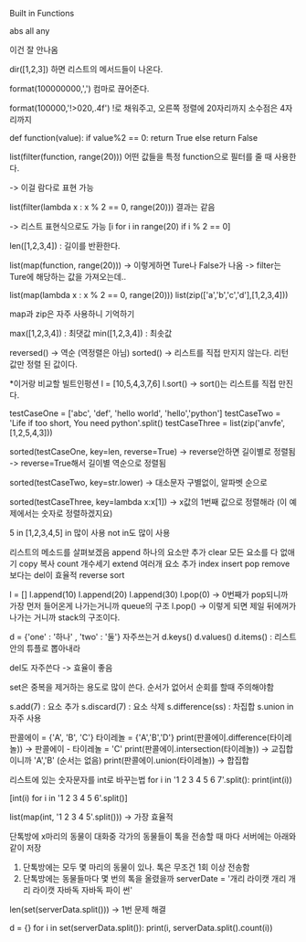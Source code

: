 Built in Functions

abs
all
any

이건 잘 안나옴 

dir([1,2,3])
하면 리스트의 메서드들이 나온다.

format(100000000,',')
컴마로 끊어준다.

format(100000,'!>020,.4f')
!로 채워주고, 오른쪽 정렬에 20자리까지 소수점은 4자리까지

def function(value):
    if value%2 == 0:
        return True
    else
        return False

list(filter(function, range(20)))
어떤 값들을 특정 function으로 필터를 줄 때 사용한다.

-> 이걸 람다로 표현 가능

list(filter(lambda x : x % 2 == 0, range(20)))
결과는 같음

-> 리스트 표현식으로도 가능
[i for i in range(20) if i % 2 == 0]

len([1,2,3,4]) : 길이를 반환한다.

list(map(function, range(20)))
-> 이렇게하면 Ture나 False가 나옴
-> filter는 Ture에 해당하는 값을 가져오는데..

list(map(lambda x : x % 2 == 0, range(20)))
list(zip(['a','b','c','d'],[1,2,3,4]))

map과 zip은 자주 사용하니 기억하기

max([1,2,3,4]) : 최댓값
min([1,2,3,4]) : 최솟값

reversed() -> 역순 (역정렬은 아님)
sorted()
-> 리스트를 직접 만지지 않는다. 리턴 값만 정렬 된 값이다.

*이거랑 비교할 빌트인펑션
l = [10,5,4,3,7,6]
l.sort() 
-> sort()는 리스트를 직접 만진다.

testCaseOne = ['abc', 'def', 'hello world', 'hello','python']
testCaseTwo = 'Life if too short, You need python'.split()
testCaseThree = list(zip('anvfe',[1,2,5,4,3]))

sorted(testCaseOne, key=len, reverse=True)
-> reverse안하면 길이별로 정렬됨
-> reverse=True해서 길이별 역순으로 정렬됨

sorted(testCaseTwo, key=str.lower)
-> 대소문자 구별없이, 알파벳 순으로

sorted(testCaseThree, key=lambda x:x[1])
-> x값의 1번째 값으로 정렬해라 (이 예제에서는 숫자로 정렬하겠지요)

5 in [1,2,3,4,5]
in 많이 사용
not in도 많이 사용

리스트의 메소드를 살펴보겠음
append 하나의 요소만 추가
clear 모든 요소를 다 없애기
copy 복사
count 개수세기
extend 여러개 요소 추가
index
insert
pop
remove 보다는 del이 효율적
reverse
sort

l = []
l.append(10)
l.append(20)
l.append(30)
l.pop(0) -> 0번째가 pop되니까 가장 먼저 들어온게 나가는거니까 queue의 구조
l.pop() -> 이렇게 되면 제일 뒤에꺼가 나가는 거니까 stack의 구조이다.

d = {'one' : '하나' , 'two' : '둘'}
자주쓰는거
d.keys()
d.values()
d.items() : 리스트 안의 튜플로 뽑아내라

del도 자주쓴다 -> 효율이 좋음

set은 중복을 제거하는 용도로 많이 쓴다.
순서가 없어서 순회를 할때 주의해야함

s.add(7) : 요소 추가
s.discard(7) : 요소 삭제
s.difference(ss) : 차집합
s.union
in 자주 사용

판콜에이 = {'A', 'B', 'C'}
타이레놀 = {'A','B','D'}
print(판콜에이.difference(타이레놀))
-> 판콜에이 - 타이레놀 = 'C'
print(판콜에이.intersection(타이레놀))
-> 교집합이니까 'A','B' (순서는 없음)
print(판콜에이.union(타이레놀))
-> 합집합 


리스트에 있는 숫자문자를 int로 바꾸는법
for i in '1 2 3 4 5 6 7'.split():
    print(int(i))

[int(i) for i in '1 2 3 4 5 6'.split()]

list(map(int, '1 2 3 4 5'.split()))
-> 가장 효율적

단톡방에 x마리의 동물이 대화중
각가의 동물들이 톡을 전송할 때 마다 서버에는 아래와 같이 저장
1. 단톡방에는 모두 몇 마리의 동물이 있나. 톡은 무조건 1회 이상 전송함
2. 단톡방에는 동물들마다 몇 번의 톡을 올렸을까
serverDate = '개리 라이캣 개리 개리 라이캣 자바독 자바독 파이 썬'

len(set(serverData.split()))
-> 1번 문제 해결

d = {}
for i in set(serverData.split()):
    print(i, serverData.split().count(i))
